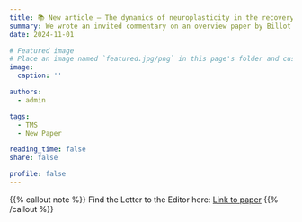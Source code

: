 ```yaml
---
title: 📚 New article – The dynamics of neuroplasticity in the recovery from post-stroke aphasia
summary: We wrote an invited commentary on an overview paper by Billot & Kiran (Brain & Language, 2024), in which they discuss the role of homeostasis and Hebbian plasticity in aphasia recovery
date: 2024-11-01

# Featured image
# Place an image named `featured.jpg/png` in this page's folder and customize its options here.
image:
  caption: ''

authors:
  - admin

tags:
  - TMS
  - New Paper

reading_time: false
share: false

profile: false
---
```


{{% callout note %}}
Find the Letter to the Editor here: [Link to paper](https://doi.org/10.1016/j.brs.2024.08.009)
{{% /callout %}}
